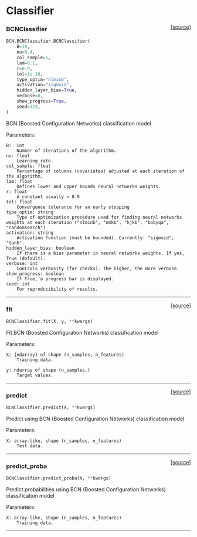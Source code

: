 # Classifier

<span style="float:right;">[[source]](https://github.com/Techtonique/bcn_python/BCN/BCNClassifier.py#L47)</span>

### BCNClassifier


```python
BCN.BCNClassifier.BCNClassifier(
    B=10,
    nu=0.4,
    col_sample=1,
    lam=0.1,
    r=0.9,
    tol=1e-10,
    type_optim="nlminb",
    activation="sigmoid",
    hidden_layer_bias=True,
    verbose=0,
    show_progress=True,
    seed=123,
)
```


BCN (Boosted Configuration Networks) classification model

Parameters:

    B:  int
        Number of iterations of the algorithm.  
    nu: float
        Learning rate.
    col_sample: float
        Percentage of columns (covariates) adjusted at each iteration of the algorithm.
    lam: float
        Defines lower and upper bounds neural networks weights.
    r: float
        A constant usually > 0.9
    tol: float
        Convergence tolerance for an early stopping
    type_optim: string
        Type of optimization procedure used for finding neural networks weights at each iteration ("nlminb", "nmkb", "hjkb", "bobyqa", "randomsearch")
    activation: string
        Activation function (must be bounded). Currently: "sigmoid", "tanh".
    hidden_layer_bias: boolean
        If there is a bias parameter in neural networks weights. If yes, True (default). 
    verbose: int
        Controls verbosity (for checks). The higher, the more verbose.
    show_progress: boolean
        If True, a progress bar is displayed.
    seed: int
        For reproducibility of results.


----

<span style="float:right;">[[source]](https://github.com/Techtonique/bcn_python/BCN/BCNClassifier.py#L103)</span>

### fit


```python
BCNClassifier.fit(X, y, **kwargs)
```


Fit BCN (Boosted Configuration Networks) classification model

Parameters:

    X: {ndarray} of shape (n_samples, n_features)
        Training data.

    y: ndarray of shape (n_samples,) 
        Target values.


----

<span style="float:right;">[[source]](https://github.com/Techtonique/bcn_python/BCN/BCNClassifier.py#L145)</span>

### predict


```python
BCNClassifier.predict(X, **kwargs)
```


Predict using BCN (Boosted Configuration Networks) classification model

Parameters:

    X: array-like, shape (n_samples, n_features)
        Test data.


----

<span style="float:right;">[[source]](https://github.com/Techtonique/bcn_python/BCN/BCNClassifier.py#L133)</span>

### predict_proba


```python
BCNClassifier.predict_proba(X, **kwargs)
```


Predict probabilities using BCN (Boosted Configuration Networks) classification model

Parameters:

    X: array-like, shape (n_samples, n_features)
        Training data.


----

